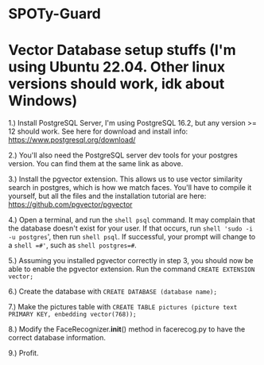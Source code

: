 # SPOTy-Guard

# Vector Database setup stuffs (I'm using Ubuntu 22.04. Other linux versions should work, idk about Windows)

1.) Install PostgreSQL Server, I'm using PostgreSQL 16.2, but any version >= 12 should work. See here for download and install info: https://www.postgresql.org/download/

2.) You'll also need the PostgreSQL server dev tools for your postgres version. You can find them at the same link as above. 

3.) Install the pgvector extension. This allows us to use vector similarity search in postgres, which is how we match faces. You'll have to compile it yourself, but all the files and the installation tutorial are here: https://github.com/pgvector/pgvector

4.) Open a terminal, and run the ```shell psql``` command. It may complain that the database doesn't exist for your user. If that occurs, run ```shell 'sudo -i -u postgres```', then run ```shell psql```. If successful, your prompt will change to a ```shell =#'```, such as ```shell postgres=#```.

5.) Assuming you installed pgvector correctly in step 3, you should now be able to enable the pgvector extension. Run the command ```CREATE EXTENSION vector;```

6.) Create the database with ```CREATE DATABASE (database name);```

7.) Make the pictures table with ```CREATE TABLE pictures (picture text PRIMARY KEY, enbedding vector(768));```

8.) Modify the FaceRecognizer.__init__() method in facerecog.py to have the correct database information.

9.) Profit.
